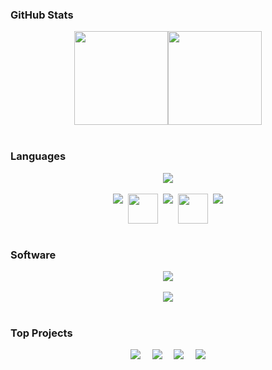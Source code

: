 ### GitHub Stats

<div style="display: flex; flex-direction: row; justify-content: center; flex-wrap: wrap">
    <img src="https://github-readme-stats.vercel.app/api?username=ItsMeeea&show_icons=true&count_private=true&hide_title=true&theme=panda" height="150" />
    <img src="https://github-readme-stats.vercel.app/api/top-langs/?username=ItsMeeea&layout=compact&theme=panda" height="150" />
</div>
<br>

### Languages
<div style="display: flex; flex-direction: row; justify-content: center; flex-wrap: wrap">
    <img src="https://skillicons.dev/icons?i=c,css,cpp,go,html,java,kotlin,latex" />
</div>
<br>
<div style="display: flex; flex-direction: row; justify-content: center; flex-wrap: wrap; gap: 8px;">
    <img src="https://skillicons.dev/icons?i=md,mysql" />
    <img src="https://www.nasm.us/images/nasm.png" width=48 height=48>
    <img src="https://skillicons.dev/icons?i=python,r" />
    <img src="https://avatars.githubusercontent.com/u/89536631?s=280&v=4" width=48 height=48/>
    <img src="https://skillicons.dev/icons?i=ruby" />
</div>
<br>

### Software
 <div style="display: flex; flex-direction: row; justify-content: center; flex-wrap: wrap">
    <img src="https://skillicons.dev/icons?i=arduino,debian,git,github,kali,linux,matlab,mysql" />
</div>
<br>
<div style="display: flex; flex-direction: row; justify-content: center; flex-wrap: wrap">
    <img src="https://skillicons.dev/icons?i=notion,obsidian,raspberrypi,ubuntu,visualstudio,vscode,windows" />
</div>
<br>

### Top Projects

<div style="display: flex; flex-direction: row; justify-content: center; flex-wrap: wrap; gap: 18.5px">
    <a href="https://github.com/ItsMeeea/FileHashAnalysis">
        <img src="https://github-readme-stats.vercel.app/api/pin/?username=ItsMeeea&repo=FileHashAnalysis&theme=panda">
    </a>
    <a href="https://github.com/ItsMeeea/FileRecovery">
        <img src="https://github-readme-stats.vercel.app/api/pin/?username=ItsMeeea&repo=FileRecovery&theme=panda">
    </a>
    <a href="https://github.com/ItsMeeea/hive-file-parsing">
        <img src="https://github-readme-stats.vercel.app/api/pin/?username=ItsMeeea&repo=hive-file-parsing&theme=panda">
    </a>
    <a href="https://github.com/Judy-Chua/Parcel-Tracking-Website">
        <img src="https://github-readme-stats.vercel.app/api/pin/?username=Judy-Chua&repo=Parcel-Tracking-Website&theme=panda">
    </a>
</div>